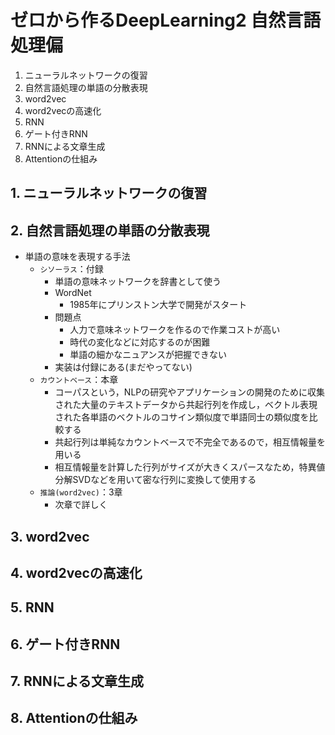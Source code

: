 # ゼロから作るDeepLearning2 自然言語処理偏

1. ニューラルネットワークの復習
2. 自然言語処理の単語の分散表現
3. word2vec
4. word2vecの高速化
5. RNN
6. ゲート付きRNN
7. RNNによる文章生成
8. Attentionの仕組み

## 1. ニューラルネットワークの復習
## 2. 自然言語処理の単語の分散表現

- 単語の意味を表現する手法
    - `シソーラス`：付録
        - 単語の意味ネットワークを辞書として使う
        - WordNet
            - 1985年にプリンストン大学で開発がスタート
        - 問題点
            - 人力で意味ネットワークを作るので作業コストが高い
            - 時代の変化などに対応するのが困難
            - 単語の細かなニュアンスが把握できない
        - 実装は付録にある(まだやってない)
    - `カウントベース`：本章
        - コーパスという，NLPの研究やアプリケーションの開発のために収集された大量のテキストデータから共起行列を作成し，ベクトル表現された各単語のベクトルのコサイン類似度で単語同士の類似度を比較する
        - 共起行列は単純なカウントベースで不完全であるので，相互情報量を用いる
        - 相互情報量を計算した行列がサイズが大きくスパースなため，特異値分解SVDなどを用いて密な行列に変換して使用する
    - `推論(word2vec)`：3章
        - 次章で詳しく

## 3. word2vec
## 4. word2vecの高速化
## 5. RNN
## 6. ゲート付きRNN
## 7. RNNによる文章生成
## 8. Attentionの仕組み

